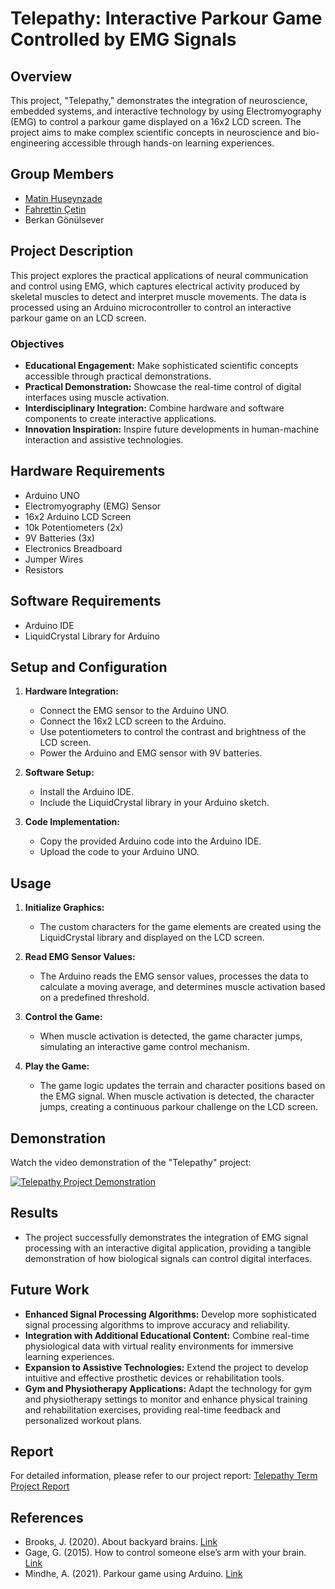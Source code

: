 # Telepathy: Interactive Parkour Game Controlled by EMG Signals

## Overview
This project, "Telepathy," demonstrates the integration of neuroscience, embedded systems, and interactive technology by using Electromyography (EMG) to control a parkour game displayed on a 16x2 LCD screen. The project aims to make complex scientific concepts in neuroscience and bio-engineering accessible through hands-on learning experiences.

## Group Members
- [Matin Huseynzade](https://github.com/chillmatin)
- [Fahrettin Çetin](https://github.com/fhricetin)
- Berkan Gönülsever

## Project Description
This project explores the practical applications of neural communication and control using EMG, which captures electrical activity produced by skeletal muscles to detect and interpret muscle movements. The data is processed using an Arduino microcontroller to control an interactive parkour game on an LCD screen.

### Objectives
- **Educational Engagement:** Make sophisticated scientific concepts accessible through practical demonstrations.
- **Practical Demonstration:** Showcase the real-time control of digital interfaces using muscle activation.
- **Interdisciplinary Integration:** Combine hardware and software components to create interactive applications.
- **Innovation Inspiration:** Inspire future developments in human-machine interaction and assistive technologies.

## Hardware Requirements
- Arduino UNO
- Electromyography (EMG) Sensor
- 16x2 Arduino LCD Screen
- 10k Potentiometers (2x)
- 9V Batteries (3x)
- Electronics Breadboard
- Jumper Wires
- Resistors

## Software Requirements
- Arduino IDE
- LiquidCrystal Library for Arduino

## Setup and Configuration

1. **Hardware Integration:**
    - Connect the EMG sensor to the Arduino UNO.
    - Connect the 16x2 LCD screen to the Arduino.
    - Use potentiometers to control the contrast and brightness of the LCD screen.
    - Power the Arduino and EMG sensor with 9V batteries.

2. **Software Setup:**
    - Install the Arduino IDE.
    - Include the LiquidCrystal library in your Arduino sketch.

3. **Code Implementation:**
    - Copy the provided Arduino code into the Arduino IDE.
    - Upload the code to your Arduino UNO.

## Usage
1. **Initialize Graphics:**
   - The custom characters for the game elements are created using the LiquidCrystal library and displayed on the LCD screen.

2. **Read EMG Sensor Values:**
   - The Arduino reads the EMG sensor values, processes the data to calculate a moving average, and determines muscle activation based on a predefined threshold.

3. **Control the Game:**
   - When muscle activation is detected, the game character jumps, simulating an interactive game control mechanism.

4. **Play the Game:**
   - The game logic updates the terrain and character positions based on the EMG signal. When muscle activation is detected, the character jumps, creating a continuous parkour challenge on the LCD screen.

## Demonstration
Watch the video demonstration of the "Telepathy" project:

[![Telepathy Project Demonstration](https://img.youtube.com/vi/s6AagdaxEYI/0.jpg)](https://www.youtube.com/watch?v=s6AagdaxEYI)

## Results
- The project successfully demonstrates the integration of EMG signal processing with an interactive digital application, providing a tangible demonstration of how biological signals can control digital interfaces.

## Future Work
- **Enhanced Signal Processing Algorithms:** Develop more sophisticated signal processing algorithms to improve accuracy and reliability.
- **Integration with Additional Educational Content:** Combine real-time physiological data with virtual reality environments for immersive learning experiences.
- **Expansion to Assistive Technologies:** Extend the project to develop intuitive and effective prosthetic devices or rehabilitation tools.
- **Gym and Physiotherapy Applications:** Adapt the technology for gym and physiotherapy settings to monitor and enhance physical training and rehabilitation exercises, providing real-time feedback and personalized workout plans.

## Report
For detailed information, please refer to our project report: [Telepathy Term Project Report](https://github.com/chillmatin/Telepathy/blob/main/TermProjectReport.pdf)

## References
- Brooks, J. (2020). About backyard brains. [Link](https://www.instructables.com/Arduino-LCD-Game/)
- Gage, G. (2015). How to control someone else’s arm with your brain. [Link](https://www.youtube.com/watch?v=rSQNi5sAwuc&t=1s)
- Mindhe, A. (2021). Parkour game using Arduino. [Link](https://www.hackster.io/mindhe_aniket/parkour-game-using-arduino-c66275)
